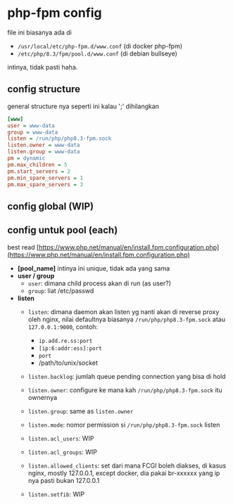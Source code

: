 # php-fpm config

file ini biasanya ada di 
- `/usr/local/etc/php-fpm.d/www.conf` (di docker php-fpm)
- `/etc/php/8.3/fpm/pool.d/www.conf` (di debian bullseye)

intinya, tidak pasti haha.

## config structure

general structure nya seperti ini kalau ';' dihilangkan

```ini
[www]
user = www-data
group = www-data
listen = /run/php/php8.3-fpm.sock
listen.owner = www-data
listen.group = www-data
pm = dynamic
pm.max_children = 5
pm.start_servers = 2
pm.min_spare_servers = 1
pm.max_spare_servers = 3
```

## config global (WIP)

## config untuk pool (each)

best read [https://www.php.net/manual/en/install.fpm.configuration.php](https://www.php.net/manual/en/install.fpm.configuration.php)

- <b>[pool_name]</b>
	intinya ini unique, tidak ada yang sama
- <b>user / group</b>
	- `user`: dimana child process akan di run (as user?)
	- `group`: liat /etc/passwd
- <b>listen</b>
	- `listen`: dimana daemon akan listen yg nanti akan di reverse proxy oleh nginx, 
		nilai defaultnya biasanya `/run/php/php8.3-fpm.sock` atau `127.0.0.1:9000`, contoh:
		- `ip.add.re.ss:port`
		- `[ip:6:addr:ess]:port`
		- `port`
		- /path/to/unix/socket
	
	- `listen.backlog`: jumlah queue pending connection yang bisa di hold
	- `listen.owner`: configure ke mana kah `/run/php/php8.3-fpm.sock` itu ownernya
	- `listen.group`: same as `listen.owner`
	- `listen.mode`: nomor permission si `/run/php/php8.3-fpm.sock` listen
	- `listen.acl_users`: WIP
	- `listen.acl_groups`: WIP
	- `listen.allowed_clients`: set dari mana FCGI boleh diakses, di kasus nginx, mostly 127.0.0.1, except docker, dia pakai br-xxxxxx yang ip nya pasti bukan 127.0.0.1
	- `listen.setfib`: WIP